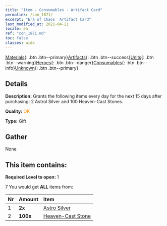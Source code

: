 ```yaml
---
title: "Item - Consumables - Artifact Card"
permalink: /con_1871/
excerpt: "Era of Chaos  Artifact Card"
last_modified_at: 2021-04-21
locale: en
ref: "con_1871.md"
toc: false
classes: wide
---
```

 [Materials](/Items/){: .btn .btn--primary}[Artifacts](/Items/Artifacts/){: .btn .btn--success}[Units](/Items/Units/){: .btn .btn--warning}[Heroes](/Items/Heroes/){: .btn .btn--danger}[Consumables](/Items/Consumables/){: .btn .btn--info}[Unknown](/Items/Unknown/){: .btn .btn--primary}

## Details
 **Description:** Grants the following items every day for the next 15 days after purchasing: 2 Astrol Silver and 100 Heaven-Cast Stones.

 **Quality:** <span style="color: #FF8C00">OK</span>

 **Type:** Gift

## Gather

  None

## This item contains:

 **Required Level to open:** 1

 7 You would get **ALL** items  from:

  | Nr | Amount |     Item    |
  |:---|:-------|:------------|
  | 1 |  **2x** | [Astro Silver](/Items/con_969/) |  | 
  | 2 |  **100x** | [Heaven-Cast Stone](/Items/art_188/) |  | 
